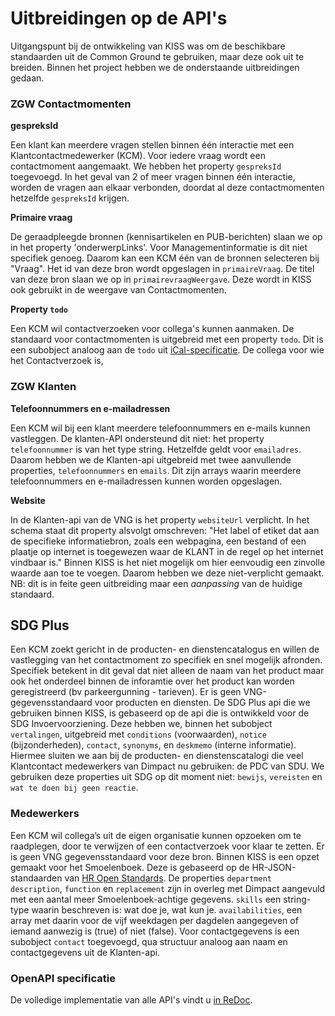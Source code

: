 # Uitbreidingen op de API's

Uitgangspunt bij de ontwikkeling van KISS was om de beschikbare standaarden uit de Common Ground te gebruiken, maar deze ook uit te breiden. Binnen het project hebben we de onderstaande  uitbreidingen gedaan. 

### ZGW Contactmomenten
**gespreksId**

Een klant kan meerdere vragen stellen binnen één interactie met een Klantcontactmedewerker (KCM). Voor iedere vraag wordt een contactmoment aangemaakt. We hebben het property `gespreksId` toegevoegd. In het geval van 2 of meer vragen binnen één interactie, worden de vragen aan elkaar verbonden, doordat al deze contactmomenten hetzelfde `gespreksId` krijgen.

**Primaire vraag**

De geraadpleegde bronnen (kennisartikelen en PUB-berichten) slaan we op in het property 'onderwerpLinks'. Voor Managementinformatie is dit niet specifiek genoeg. Daarom kan een KCM één van de bronnen selecteren bij "Vraag". Het id van deze bron wordt opgeslagen in `primaireVraag`. De titel van deze bron slaan we op in `primairevraagWeergave`. Deze wordt in KISS ook gebruikt in de weergave van Contactmomenten.

**Property `todo`**

Een KCM wil contactverzoeken voor collega's kunnen aanmaken. De standaard voor contactmomenten is uitgebreid met een property `todo`.  Dit is een subobject analoog aan de `todo` uit [iCal-specificatie](https://en.wikipedia.org/wiki/ICalendar). De collega voor wie het Contactverzoek is, 

### ZGW Klanten
**Telefoonnummers en e-mailadressen**

Een KCM wil bij een klant meerdere telefoonnummers en e-mails kunnen vastleggen. De klanten-API ondersteund dit niet: het property `telefoonnummer` is van het type string. Hetzelfde geldt voor `emailadres`. Daarom hebben we de Klanten-api uitgebreid met twee aanvullende properties, `telefoonnummers` en `emails`. Dit zijn arrays waarin meerdere telefoonnummers en e-mailadressen kunnen worden opgeslagen.

**Website**

In de Klanten-api van de VNG is het property `websiteUrl` verplicht. In het schema staat dit property alsvolgt omschreven: "Het label of etiket dat aan de specifieke informatiebron, zoals een webpagina, een bestand of een plaatje op internet is toegewezen waar de KLANT in de regel op het internet vindbaar is." Binnen KISS is het niet mogelijk om hier eenvoudig een zinvolle waarde aan toe te voegen. Daarom hebben we deze niet-verplicht gemaakt. NB: dit is in feite geen uitbreiding maar een _aanpassing_ van de huidige standaard. 

## SDG Plus
Een KCM zoekt gericht in de producten- en dienstencatalogus en willen de vastlegging van het contactmoment zo specifiek en snel mogelijk afronden. Specifiek betekent in dit geval dat niet alleen de naam van het product maar ook het onderdeel binnen de inforamtie over het product kan worden geregistreerd (bv parkeergunning - tarieven). Er is geen VNG-gegevensstandaard voor producten en diensten. De SDG Plus api die we gebruiken binnen KISS, is gebaseerd op de api die is ontwikkeld voor de SDG Invoervoorziening. Deze hebben we, binnen het subobject `vertalingen`, uitgebreid met  `conditions` (voorwaarden), `notice` (bijzonderheden), `contact`,  `synonyms`, en  `deskmemo` (interne informatie). Hiermee sluiten we aan bij de producten- en dienstenscatalogi  die veel Klantcontact medewerkers van Dimpact nu gebruiken: de PDC van SDU. We gebruiken deze properties uit SDG op dit moment niet: `bewijs`, `vereisten` en `wat te doen bij geen reactie`.

### Medewerkers

Een KCM wil collega’s uit de eigen organisatie kunnen opzoeken om te raadplegen, door te verwijzen of een contactverzoek voor klaar te zetten. Er is geen VNG gegevensstandaard voor deze bron. Binnen KISS is een opzet gemaakt voor het Smoelenboek. Deze is gebaseerd op de HR-JSON-standaarden van [HR Open Standards](https://www.hropenstandards.org/). De properties `department` `description`, `function` en  `replacement` zijn in overleg met Dimpact aangevuld met een aantal meer Smoelenboek-achtige gegevens. `skills` een string-type waarin beschreven is: wat doe je, wat kun je. `availabilities`, een array met daarin voor de vijf weekdagen per dagdelen aangegeven of iemand aanwezig is (true) of niet (false). Voor contactgegevens is een subobject `contact` toegevoegd, qua structuur analoog aan naam en contactgegevens uit de Klanten-api.

### OpenAPI specificatie
De volledige implementatie van alle API's vindt u [in ReDoc](https://redocly.github.io/redoc/?nocors&url=https://kissdevelopment-dimpact.commonground.nu/openapi.json).
